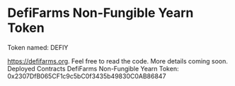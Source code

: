 # DefiFarms Non-Fungible Yearn Token
Token named: DEFIY

https://defifarms.org. Feel free to read the code. More details coming soon.
Deployed Contracts
DefiFarms Non-Fungible Yearn Token: 0x2307DfB065CF1c9c5bC0f3435b49830C0AB86847
